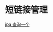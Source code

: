 # 短链接管理

[jpa 查询一个](https://stackoverflow.com/questions/2061068/jpa-find-the-last-entry/43819641#43819641)